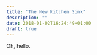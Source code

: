 ```yaml
---
title: "The New Kitchen Sink"
description: ""
date: 2018-01-02T16:24:49+01:00
draft: true
---
```


Oh, hello.
